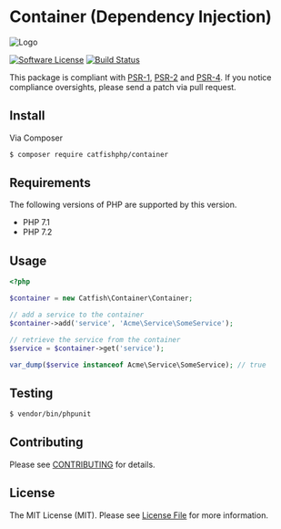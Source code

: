 # Container (Dependency Injection)

![Logo](https://avatars0.githubusercontent.com/u/38306540?s=200&v=4)

[![Software License](https://img.shields.io/badge/license-MIT-brightgreen.svg?style=flat-square)](LICENSE.md)
[![Build Status](https://img.shields.io/travis/catfishphp/container/master.svg?style=flat-square)](https://travis-ci.org/catfishphp/container)

This package is compliant with [PSR-1], [PSR-2] and [PSR-4]. If you notice compliance oversights,
please send a patch via pull request.

[PSR-1]: https://github.com/php-fig/fig-standards/blob/master/accepted/PSR-1-basic-coding-standard.md
[PSR-2]: https://github.com/php-fig/fig-standards/blob/master/accepted/PSR-2-coding-style-guide.md
[PSR-4]: https://github.com/php-fig/fig-standards/blob/master/accepted/PSR-4-autoloader.md
[PSR-11]: https://github.com/php-fig/fig-standards/blob/master/accepted/PSR-11-container.md

## Install

Via Composer

``` bash
$ composer require catfishphp/container
```

## Requirements

The following versions of PHP are supported by this version.

* PHP 7.1
* PHP 7.2

## Usage

```php
<?php

$container = new Catfish\Container\Container;

// add a service to the container
$container->add('service', 'Acme\Service\SomeService');

// retrieve the service from the container
$service = $container->get('service');

var_dump($service instanceof Acme\Service\SomeService); // true

```

## Testing

``` bash
$ vendor/bin/phpunit
```

## Contributing

Please see [CONTRIBUTING](https://github.com/catfishphp/container/blob/master/CONTRIBUTING) for details.

## License

The MIT License (MIT). Please see [License File](https://github.com/catfishphp/container/blob/master/LICENSE) for more information.
